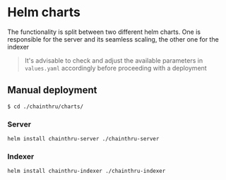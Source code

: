 # Helm charts

The functionality is split between two different helm charts.
One is responsible for the server and its seamless scaling, the other one for the indexer

> It's advisable to check and adjust the available parameters in `values.yaml` accordingly before proceeding with a deployment

## Manual deployment
```
$ cd ./chainthru/charts/
```

### Server
```
helm install chainthru-server ./chainthru-server
```

### Indexer
```
helm install chainthru-indexer ./chainthru-indexer
```
